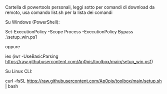 
Cartella di powertools personali, leggi sotto per comandi di download da remoto,
usa comando list.sh per la lista dei comandi





Su Windows (PowerShell): 

  Set-ExecutionPolicy -Scope Process -ExecutionPolicy Bypass
  .\setup_win.ps1

oppure

  iex (iwr -UseBasicParsing https://raw.githubusercontent.com/Ap0pis/toolbox/main/setup_win.ps1)


Su Linux CLI:

  curl -fsSL https://raw.githubusercontent.com/Ap0pis/toolbox/main/setup.sh | bash 



